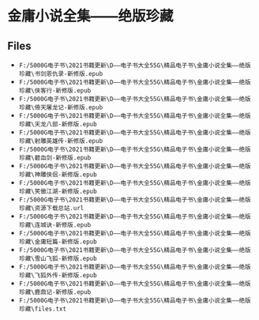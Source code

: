 # 金庸小说全集——绝版珍藏

## Files

- `F:/5000G电子书\2021书籍更新\D——电子书大全55G\精品电子书\金庸小说全集——绝版珍藏\书剑恩仇录-新修版.epub`
- `F:/5000G电子书\2021书籍更新\D——电子书大全55G\精品电子书\金庸小说全集——绝版珍藏\侠客行-新修版.epub`
- `F:/5000G电子书\2021书籍更新\D——电子书大全55G\精品电子书\金庸小说全集——绝版珍藏\倚天屠龙记-新修版.epub`
- `F:/5000G电子书\2021书籍更新\D——电子书大全55G\精品电子书\金庸小说全集——绝版珍藏\天龙八部-新修版.epub`
- `F:/5000G电子书\2021书籍更新\D——电子书大全55G\精品电子书\金庸小说全集——绝版珍藏\射雕英雄传-新修版.epub`
- `F:/5000G电子书\2021书籍更新\D——电子书大全55G\精品电子书\金庸小说全集——绝版珍藏\碧血剑-新修版.epub`
- `F:/5000G电子书\2021书籍更新\D——电子书大全55G\精品电子书\金庸小说全集——绝版珍藏\神雕侠侣-新修版.epub`
- `F:/5000G电子书\2021书籍更新\D——电子书大全55G\精品电子书\金庸小说全集——绝版珍藏\笑傲江湖-新修版.epub`
- `F:/5000G电子书\2021书籍更新\D——电子书大全55G\精品电子书\金庸小说全集——绝版珍藏\资源下载总站.url`
- `F:/5000G电子书\2021书籍更新\D——电子书大全55G\精品电子书\金庸小说全集——绝版珍藏\连城诀-新修版.epub`
- `F:/5000G电子书\2021书籍更新\D——电子书大全55G\精品电子书\金庸小说全集——绝版珍藏\金庸短篇-新修版.epub`
- `F:/5000G电子书\2021书籍更新\D——电子书大全55G\精品电子书\金庸小说全集——绝版珍藏\雪山飞狐-新修版.epub`
- `F:/5000G电子书\2021书籍更新\D——电子书大全55G\精品电子书\金庸小说全集——绝版珍藏\飞狐外传-新修版.epub`
- `F:/5000G电子书\2021书籍更新\D——电子书大全55G\精品电子书\金庸小说全集——绝版珍藏\鹿鼎记-新修版.epub`
- `F:/5000G电子书\2021书籍更新\D——电子书大全55G\精品电子书\金庸小说全集——绝版珍藏\files.txt`
